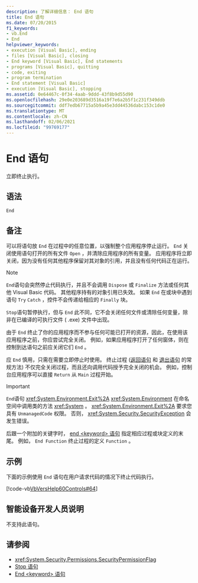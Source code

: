 ```yaml
---
description: 了解详细信息： End 语句
title: End 语句
ms.date: 07/20/2015
f1_keywords:
- vb.End
- End
helpviewer_keywords:
- execution [Visual Basic], ending
- files [Visual Basic], closing
- End keyword [Visual Basic], End statements
- programs [Visual Basic], quitting
- code, exiting
- program termination
- End statement [Visual Basic]
- execution [Visual Basic], stopping
ms.assetid: 0e64467c-0f34-4aab-9ddd-43f8b9d55d90
ms.openlocfilehash: 29e0e203689d3516a19f7e6a2b5f1c231f349ddb
ms.sourcegitcommit: ddf7edb67715a5b9a45e3dd44536dabc153c1de0
ms.translationtype: MT
ms.contentlocale: zh-CN
ms.lasthandoff: 02/06/2021
ms.locfileid: "99769177"
---
```

# <a name="end-statement"></a>End 语句

立即终止执行。  
  
## <a name="syntax"></a>语法  
  
```vb  
End  
```  
  
## <a name="remarks"></a>备注  

 可以将语句放 `End` 在过程中的任意位置，以强制整个应用程序停止运行。 `End` 关闭使用语句打开的所有文件 `Open` ，并清除应用程序的所有变量。 应用程序将立即关闭，因为没有任何其他程序保留对其对象的引用，并且没有任何代码正在运行。  
  
> [!NOTE]
> `End`语句会突然停止代码执行，并且不会调用 `Dispose` 或 `Finalize` 方法或任何其他 Visual Basic 代码。 其他程序持有的对象引用已失效。 如果 `End` 在或块中遇到语句 `Try` `Catch` ，控件不会传递给相应的 `Finally` 块。  
  
 `Stop`语句暂停执行，但与 `End` 此不同，它不会关闭任何文件或清除任何变量，除非在已编译的可执行文件 ( .exe) 文件中出现。  
  
 由于 `End` 终止了你的应用程序而不参与任何可能已打开的资源，因此，在使用该应用程序之前，你应尝试完全关闭。 例如，如果应用程序打开了任何窗体，则在控制到达语句之前应关闭它们 `End` 。  
  
 应 `End` 慎用，只需在需要立即停止时使用。 终止过程 ([返回语句](return-statement.md) 和 [退出语句](exit-statement.md) 的常规方法) 不仅完全关闭过程，而且还向调用代码授予完全关闭的机会。 例如，控制台应用程序可以直接 `Return` 从 `Main` 过程开始。  
  
> [!IMPORTANT]
> `End`语句 <xref:System.Environment.Exit%2A> <xref:System.Environment> 在命名空间中调用类的方法 <xref:System> 。 <xref:System.Environment.Exit%2A> 要求您具有 `UnmanagedCode` 权限。 否则， <xref:System.Security.SecurityException> 会发生错误。  
  
 后跟一个附加的关键字时， [end \<keyword> 语句](end-keyword-statement.md) 指定相应过程或块定义的末尾。 例如， `End Function` 终止过程的定义 `Function` 。  
  
## <a name="example"></a>示例  

 下面的示例使用 `End` 语句在用户请求代码的情况下终止代码执行。  
  
 [!code-vb[VbVersHelp60Controls#64](~/samples/snippets/visualbasic/VS_Snippets_VBCSharp/VbVersHelp60Controls/VB/Form1.vb#64)]  
  
## <a name="smart-device-developer-notes"></a>智能设备开发人员说明  

 不支持此语句。  
  
## <a name="see-also"></a>请参阅

- <xref:System.Security.Permissions.SecurityPermissionFlag>
- [Stop 语句](stop-statement.md)
- [End \<keyword> 语句](end-keyword-statement.md)
